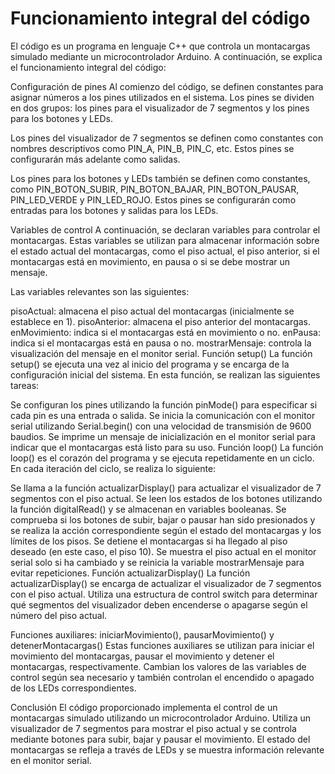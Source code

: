 # Funcionamiento integral del código
El código es un programa en lenguaje C++ que controla un montacargas simulado mediante un microcontrolador Arduino. A continuación, se explica el funcionamiento integral del código:

Configuración de pines
Al comienzo del código, se definen constantes para asignar números a los pines utilizados en el sistema. Los pines se dividen en dos grupos: los pines para el visualizador de 7 segmentos y los pines para los botones y LEDs.

Los pines del visualizador de 7 segmentos se definen como constantes con nombres descriptivos como PIN_A, PIN_B, PIN_C, etc. Estos pines se configurarán más adelante como salidas.

Los pines para los botones y LEDs también se definen como constantes, como PIN_BOTON_SUBIR, PIN_BOTON_BAJAR, PIN_BOTON_PAUSAR, PIN_LED_VERDE y PIN_LED_ROJO. Estos pines se configurarán como entradas para los botones y salidas para los LEDs.

Variables de control
A continuación, se declaran variables para controlar el montacargas. Estas variables se utilizan para almacenar información sobre el estado actual del montacargas, como el piso actual, el piso anterior, si el montacargas está en movimiento, en pausa o si se debe mostrar un mensaje.

Las variables relevantes son las siguientes:

pisoActual: almacena el piso actual del montacargas (inicialmente se establece en 1).
pisoAnterior: almacena el piso anterior del montacargas.
enMovimiento: indica si el montacargas está en movimiento o no.
enPausa: indica si el montacargas está en pausa o no.
mostrarMensaje: controla la visualización del mensaje en el monitor serial.
Función setup()
La función setup() se ejecuta una vez al inicio del programa y se encarga de la configuración inicial del sistema. En esta función, se realizan las siguientes tareas:

Se configuran los pines utilizando la función pinMode() para especificar si cada pin es una entrada o salida.
Se inicia la comunicación con el monitor serial utilizando Serial.begin() con una velocidad de transmisión de 9600 baudios.
Se imprime un mensaje de inicialización en el monitor serial para indicar que el montacargas está listo para su uso.
Función loop()
La función loop() es el corazón del programa y se ejecuta repetidamente en un ciclo. En cada iteración del ciclo, se realiza lo siguiente:

Se llama a la función actualizarDisplay() para actualizar el visualizador de 7 segmentos con el piso actual.
Se leen los estados de los botones utilizando la función digitalRead() y se almacenan en variables booleanas.
Se comprueba si los botones de subir, bajar o pausar han sido presionados y se realiza la acción correspondiente según el estado del montacargas y los límites de los pisos.
Se detiene el montacargas si ha llegado al piso deseado (en este caso, el piso 10).
Se muestra el piso actual en el monitor serial solo si ha cambiado y se reinicia la variable mostrarMensaje para evitar repeticiones.
Función actualizarDisplay()
La función actualizarDisplay() se encarga de actualizar el visualizador de 7 segmentos con el piso actual. Utiliza una estructura de control switch para determinar qué segmentos del visualizador deben encenderse o apagarse según el número del piso actual.

Funciones auxiliares: iniciarMovimiento(), pausarMovimiento() y detenerMontacargas()
Estas funciones auxiliares se utilizan para iniciar el movimiento del montacargas, pausar el movimiento y detener el montacargas, respectivamente. Cambian los valores de las variables de control según sea necesario y también controlan el encendido o apagado de los LEDs correspondientes.

Conclusión
El código proporcionado implementa el control de un montacargas simulado utilizando un microcontrolador Arduino. Utiliza un visualizador de 7 segmentos para mostrar el piso actual y se controla mediante botones para subir, bajar y pausar el movimiento. El estado del montacargas se refleja a través de LEDs y se muestra información relevante en el monitor serial.
